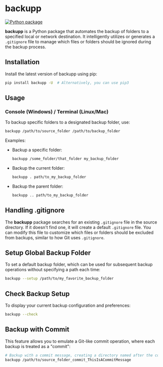 # backupp

[![Python package](https://github.com/SermetPekin/backupp-rep/actions/workflows/python-package.yml/badge.svg)](https://github.com/SermetPekin/backupp-rep/actions/workflows/python-package.yml)

**backupp** is a Python package that automates the backup of folders to a specified local or network destination. It intelligently utilizes or generates a `.gitignore` file to manage which files or folders should be ignored during the backup process.

## Installation

Install the latest version of backupp using pip:

```bash
pip install backupp -U  # Alternatively, you can use pip3
```

## Usage

### Console (Windows) / Terminal (Linux/Mac)

To backup specific folders to a designated backup folder, use:

```bash
backupp /path/to/source_folder /path/to/backup_folder
```

Examples:

- Backup a specific folder:
  ```bash
  backupp /some_folder/that_folder my_backup_folder
  ```

- Backup the current folder:
  ```bash
  backupp . path/to_my_backup_folder
  ```

- Backup the parent folder:
  ```bash
  backupp .. path/to_my_backup_folder
  ```

## Handling .gitignore

The **backupp** package searches for an existing `.gitignore` file in the source directory. If it doesn't find one, it will create a default `.gitignore` file. You can modify this file to customize which files or folders should be excluded from backups, similar to how Git uses `.gitignore`.

## Setup Global Backup Folder

To set a default backup folder, which can be used for subsequent backup operations without specifying a path each time:

```bash
backupp --setup /path/to/my_favorite_backup_folder
```

## Check Backup Setup

To display your current backup configuration and preferences:

```bash
backupp --check
```

## Backup with Commit

This feature allows you to emulate a Git-like commit operation, where each backup is treated as a "commit":

```bash
# Backup with a commit message, creating a directory named after the commit message
backupp /path/to/source_folder_commit_ThisIsACommitMessage
```
